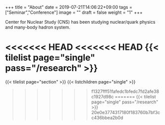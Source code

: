 +++
title =  "About"
date = 2019-07-21T14:06:22+09:00
tags = ["Seminar","Conference"]
image = ""
draft = false
weight = "1"
+++

Center for Nuclear Study (CNS) has been studying nuclear/quark physics and many-body hadron system.

<<<<<<< HEAD
<<<<<<< HEAD
{{< tilelist page="single" pass="/research" >}}
=======
{{< tilelist page="section" >}}
{{< listchildren page="single" >}}
>>>>>>> f1327fff51fafedc1bfedc7fd2afe38c1927d98c
=======
{{< tilelist page="single" pass="/research" >}}
>>>>>>> 20e0e3774317180f183760b7bf3cc436bbea2b0d
